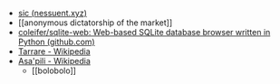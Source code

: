 - [sic (nessuent.xyz)](https://sic.nessuent.xyz/)
- [[anonymous dictatorship of the market]]
- [coleifer/sqlite-web: Web-based SQLite database browser written in Python (github.com)](https://github.com/coleifer/sqlite-web)
- [Tarrare - Wikipedia](https://en.wikipedia.org/wiki/Tarrare)
- [Asa'pili - Wikipedia](https://en.wikipedia.org/wiki/Asa%27pili)
	- [[bolobolo]]

